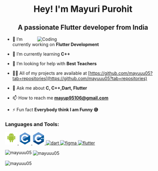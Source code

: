 
<h1 align="center">Hey! I'm Mayuri Purohit </h1>
<h2 align="center">A passionate Flutter developer from India</h2>
<img align="right" alt="Coding" width="400" src="https://miro.medium.com/v2/resize:fit:679/1*qdAW1TjCN57h1lbuuzvchg.gif">

- 🔭 I’m currently working on **Flutter Development**

- 🌱 I’m currently learning **C++**

- 🤝 I’m looking for help with **Best Teachers**

- 👨‍💻 All of my projects are available at [https://github.com/mayuuu05?tab=repositories](https://github.com/mayuuu05?tab=repositories)

- 💬 Ask me about **C, C++,Dart, Flutter**

- 📫 How to reach me **mayup95106@gmail.com**

- ⚡ Fun fact **Everybody think I am Funny 😅**

<p align="left">
</p>

<h3 align="left">Languages and Tools:</h3>
<p align="left"> <a href="https://developer.android.com" target="_blank" rel="noreferrer"> <img src="https://raw.githubusercontent.com/devicons/devicon/master/icons/android/android-original-wordmark.svg" alt="android" width="40" height="40"/> </a> <a href="https://www.cprogramming.com/" target="_blank" rel="noreferrer"> <img src="https://raw.githubusercontent.com/devicons/devicon/master/icons/c/c-original.svg" alt="c" width="40" height="40"/> </a> <a href="https://www.w3schools.com/cpp/" target="_blank" rel="noreferrer"> <img src="https://raw.githubusercontent.com/devicons/devicon/master/icons/cplusplus/cplusplus-original.svg" alt="cplusplus" width="40" height="40"/> </a> <a href="https://dart.dev" target="_blank" rel="noreferrer"> <img src="https://www.vectorlogo.zone/logos/dartlang/dartlang-icon.svg" alt="dart" width="40" height="40"/> </a> <a href="https://www.figma.com/" target="_blank" rel="noreferrer"> <img src="https://www.vectorlogo.zone/logos/figma/figma-icon.svg" alt="figma" width="40" height="40"/> </a> <a href="https://flutter.dev" target="_blank" rel="noreferrer"> <img src="https://www.vectorlogo.zone/logos/flutterio/flutterio-icon.svg" alt="flutter" width="40" height="40"/> </a> </p>

<p><img align="left" src="https://github-readme-stats.vercel.app/api/top-langs?username=mayuuu05&show_icons=true&locale=en&layout=compact" alt="mayuuu05" /></p>

<p>&nbsp;<img align="center" src="https://github-readme-stats.vercel.app/api?username=mayuuu05&show_icons=true&locale=en" alt="mayuuu05" /></p>

<p><img align="center" src="https://github-readme-streak-stats.herokuapp.com/?user=mayuuu05&" alt="mayuuu05" /></p>
